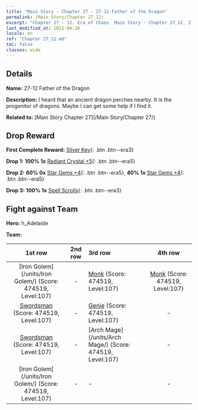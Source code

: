 ```yaml
---
title: "Main Story - Chapter 27 - 27-12 Father of the Dragon"
permalink: /Main Story/Chapter 27_12/
excerpt: "Chapter 27 - 12. Era of Chaos  Main Story - Chapter 27_12. 27-12 Father of the Dragon"
last_modified_at: 2021-04-26
locale: en
ref: "Chapter 27_12.md"
toc: false
classes: wide
---
```


## Details

 **Name:** 27-12 Father of the Dragon

 **Description:** I heard that an ancient dragon perches nearby. It is the progenitor of dragons. Maybe I can get some help if I find it.

 **Related to:** [Main Story Chapter 27](/Main Story/Chapter 27/)

## Drop Reward

 **First Complete Reward:** [Silver Key](/Items/con_693/){: .btn .btn--era3}

 **Drop 1:** **100% 1x** [Radiant Crystal +5](/Items/mat_101/){: .btn .btn--era5}

 **Drop 2:** **60% 0x** [Star Gems +4](/Items/mat_93/){: .btn .btn--era5}, **40% 1x** [Star Gems +4](/Items/mat_93/){: .btn .btn--era5}

 **Drop 3:** **100% 1x** [Spell Scrolls](/Items/con_694/){: .btn .btn--era3}


## Fight against Team
 **Hero:** h_Adelaide

 **Team:**


  | 1st row | 2nd row | 3rd row | 4th row |
  |:----:|:----:|:----|:----:|
  | [Iron Golem](/units/Iron Golem/) (Score: 474519, Level:107)  | - | [Monk](/units/Monk/) (Score: 474519, Level:107)  | [Monk](/units/Monk/) (Score: 474519, Level:107)  |
  | [Swordsman](/units/Swordsman/) (Score: 474519, Level:107)  | - | [Genie](/units/Genie/) (Score: 474519, Level:107)  | - |
  | [Swordsman](/units/Swordsman/) (Score: 474519, Level:107)  | - | [Arch Mage](/units/Arch Mage/) (Score: 474519, Level:107)  | - |
  | [Iron Golem](/units/Iron Golem/) (Score: 474519, Level:107)  | - | - | - |


